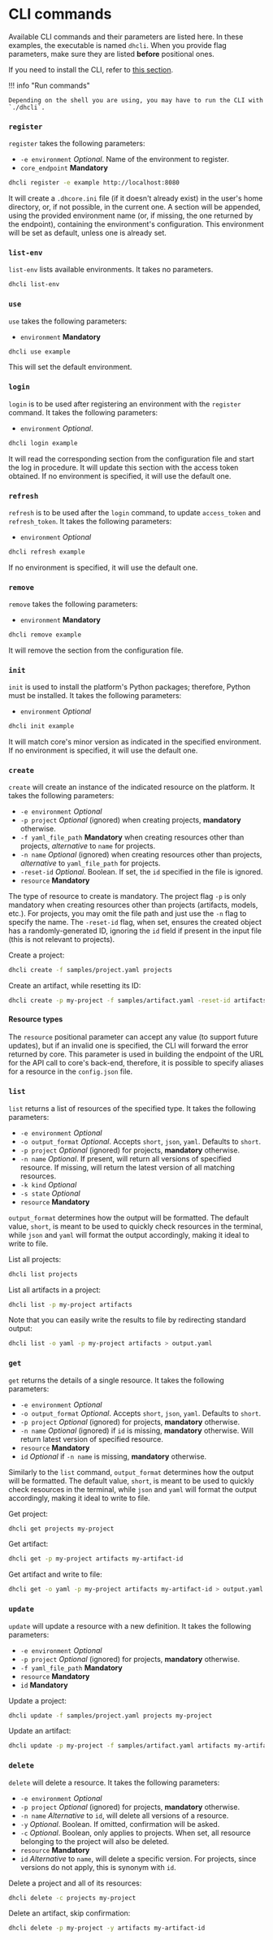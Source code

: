 # CLI commands

Available CLI commands and their parameters are listed here. In these examples, the executable is named `dhcli`. When you provide flag parameters, make sure they are listed **before** positional ones.

If you need to install the CLI, refer to [this section](../components/cli.md).

!!! info "Run commands"

    Depending on the shell you are using, you may have to run the CLI with `./dhcli`.

### `register`
`register` takes the following parameters:

- `-e environment` *Optional*. Name of the environment to register.
- `core_endpoint` **Mandatory**

``` sh
dhcli register -e example http://localhost:8080
```
It will create a `.dhcore.ini` file (if it doesn't already exist) in the user's home directory, or, if not possible, in the current one. A section will be appended, using the provided environment name (or, if missing, the one returned by the endpoint), containing the environment's configuration. This environment will be set as default, unless one is already set.

### `list-env`
`list-env` lists available environments. It takes no parameters.

``` sh
dhcli list-env
```

### `use`
`use` takes the following parameters:

- `environment` **Mandatory**

``` sh
dhcli use example
```
This will set the default environment.

### `login`
`login` is to be used after registering an environment with the `register` command. It takes the following parameters:

- `environment` *Optional*.

``` sh
dhcli login example
```
It will read the corresponding section from the configuration file and start the log in procedure. It will update this section with the access token obtained. If no environment is specified, it will use the default one.

### `refresh`
`refresh` is to be used after the `login` command, to update `access_token` and `refresh_token`. It takes the following parameters:

- `environment` *Optional*

``` sh
dhcli refresh example
```
If no environment is specified, it will use the default one.

### `remove`
`remove` takes the following parameters:

- `environment` **Mandatory**

``` sh
dhcli remove example
```
It will remove the section from the configuration file.

### `init`
`init` is used to install the platform's Python packages; therefore, Python must be installed. It takes the following parameters:

- `environment` *Optional*

``` sh
dhcli init example
```
It will match core's minor version as indicated in the specified environment. If no environment is specified, it will use the default one.

### `create`
`create` will create an instance of the indicated resource on the platform. It takes the following parameters:

- `-e environment` *Optional*
- `-p project` *Optional* (ignored) when creating projects, **mandatory** otherwise.
- `-f yaml_file_path` **Mandatory** when creating resources other than projects, *alternative* to `name` for projects.
- `-n name` *Optional* (ignored) when creating resources other than projects, *alternative* to `yaml_file_path` for projects.
- `-reset-id` *Optional*. Boolean. If set, the `id` specified in the file is ignored.
- `resource` **Mandatory**

The type of resource to create is mandatory. The project flag `-p` is only mandatory when creating resources other than projects (artifacts, models, etc.). For projects, you may omit the file path and just use the `-n` flag to specify the name. The `-reset-id` flag, when set, ensures the created object has a randomly-generated ID, ignoring the `id` field if present in the input file (this is not relevant to projects).

Create a project:
``` sh
dhcli create -f samples/project.yaml projects
```

Create an artifact, while resetting its ID:
``` sh
dhcli create -p my-project -f samples/artifact.yaml -reset-id artifacts
```

#### Resource types
The `resource` positional parameter can accept any value (to support future updates), but if an invalid one is specified, the CLI will forward the error returned by core. This parameter is used in building the endpoint of the URL for the API call to core's back-end, therefore, it is possible to specify aliases for a resource in the `config.json` file.

### `list`
`list` returns a list of resources of the specified type. It takes the following parameters:

- `-e environment` *Optional*
- `-o output_format` *Optional*. Accepts `short`, `json`, `yaml`. Defaults to `short`.
- `-p project` *Optional* (ignored) for projects, **mandatory** otherwise.
- `-n name` *Optional*. If present, will return all versions of specified resource. If missing, will return the latest version of all matching resources.
- `-k kind` *Optional*
- `-s state` *Optional*
- `resource` **Mandatory**

`output_format` determines how the output will be formatted. The default value, `short`, is meant to be used to quickly check resources in the terminal, while `json` and `yaml` will format the output accordingly, making it ideal to write to file.

List all projects:

``` sh
dhcli list projects
```

List all artifacts in a project:

``` sh
dhcli list -p my-project artifacts
```

Note that you can easily write the results to file by redirecting standard output:
``` sh
dhcli list -o yaml -p my-project artifacts > output.yaml
```

### `get`
`get` returns the details of a single resource. It takes the following parameters:

- `-e environment` *Optional*
- `-o output_format` *Optional*. Accepts `short`, `json`, `yaml`. Defaults to `short`.
- `-p project` *Optional* (ignored) for projects, **mandatory** otherwise.
- `-n name` *Optional* (ignored) if `id` is missing, **mandatory** otherwise. Will return latest version of specified resource.
- `resource` **Mandatory**
- `id` *Optional* if `-n name` is missing, **mandatory** otherwise.

Similarly to the `list` command, `output_format` determines how the output will be formatted. The default value, `short`, is meant to be used to quickly check resources in the terminal, while `json` and `yaml` will format the output accordingly, making it ideal to write to file.

Get project:

``` sh
dhcli get projects my-project
```

Get artifact:
``` sh
dhcli get -p my-project artifacts my-artifact-id
```

Get artifact and write to file:
``` sh
dhcli get -o yaml -p my-project artifacts my-artifact-id > output.yaml
```

### `update`
`update` will update a resource with a new definition. It takes the following parameters:

- `-e environment` *Optional*
- `-p project` *Optional* (ignored) for projects, **mandatory** otherwise.
- `-f yaml_file_path` **Mandatory**
- `resource` **Mandatory**
- `id` **Mandatory**

Update a project:
``` sh
dhcli update -f samples/project.yaml projects my-project
```

Update an artifact:
``` sh
dhcli update -p my-project -f samples/artifact.yaml artifacts my-artifact-id
```

### `delete`
`delete` will delete a resource. It takes the following parameters:

- `-e environment` *Optional*
- `-p project` *Optional* (ignored) for projects, **mandatory** otherwise.
- `-n name` *Alternative* to `id`, will delete all versions of a resource.
- `-y` *Optional*. Boolean. If omitted, confirmation will be asked.
- `-c` *Optional*. Boolean, only applies to projects. When set, all resource belonging to the project will also be deleted.
- `resource` **Mandatory**
- `id` *Alternative* to `name`, will delete a specific version. For projects, since versions do not apply, this is synonym with `id`.

Delete a project and all of its resources:
``` sh
dhcli delete -c projects my-project
```

Delete an artifact, skip confirmation:
``` sh
dhcli delete -p my-project -y artifacts my-artifact-id
```
